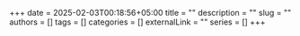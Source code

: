 +++ 
date = 2025-02-03T00:18:56+05:00
title = ""
description = ""
slug = ""
authors = []
tags = []
categories = []
externalLink = ""
series = []
+++
